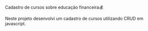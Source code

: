 Cadastro de cursos sobre educação financeira💰

Neste projeto desenvolvi um cadastro de cursos utilizando CRUD em javascript.